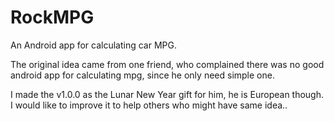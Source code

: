 # RockMPG
An Android app for calculating car MPG. 

The original idea came from one friend, who complained there was no good android app for calculating mpg, since he only need simple one. 

I made the v1.0.0 as the Lunar New Year gift for him, he is European though. I would like to improve it to help others who might have same idea.. 
